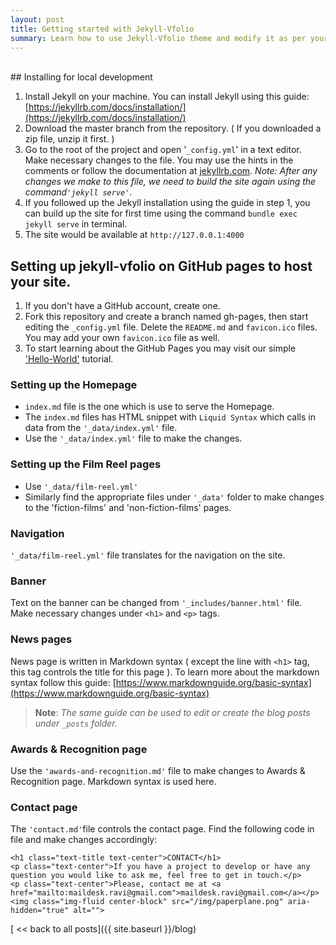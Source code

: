 ```yaml
---
layout: post
title: Getting started with Jekyll-Vfolio
summary: Learn how to use Jekyll-Vfolio theme and modify it as per your needs.
---
```


<br>
## Installing for local development

1. Install Jekyll on your machine. You can install Jekyll using this guide: [https://jekyllrb.com/docs/installation/](https://jekyllrb.com/docs/installation/)
2. Download the master branch from the repository. ( If you downloaded a zip file, unzip it first. )
3. Go to the root of the project and open '`_config.yml`' in a text editor. Make necessary changes to the file. You may use the hints in the comments or follow the documentation at [jekyllrb.com](https://jekyllrb.com). _Note: After any changes we make to this file, we need to build the site again using the command`'jekyll serve'`._
4. If you followed up the Jekyll installation using the guide in step 1, you can build up the site for first time using the command `bundle exec jekyll serve` in terminal.
5. The site would be available at `http://127.0.0.1:4000`

## Setting up jekyll-vfolio on GitHub pages to host your site.
1. If you don't have a GitHub account, create one.
2. Fork this repository and create a branch named gh-pages, then start editing the `_config.yml` file. Delete the `README.md` and `favicon.ico` files. You may add your own `favicon.ico` file as well.
3. To start learning about the GitHub Pages you may visit our simple ['Hello-World'](/2019/07/03/hello-world-github-pages.html) tutorial.

### Setting up the Homepage
- `index.md` file is the one which is use to serve the Homepage.
- The `index.md` files has HTML snippet with `Liquid Syntax` which calls in data from the `'_data/index.yml'` file.
- Use the `'_data/index.yml'` file to make the changes.

### Setting up the Film Reel pages
- Use `'_data/film-reel.yml'`
- Similarly find the appropriate files under `'_data'` folder to make changes to the 'fiction-films' and 'non-fiction-films' pages.

### Navigation
`'_data/film-reel.yml'` file translates for the navigation on the site.

### Banner
Text on the banner can be changed from `'_includes/banner.html'` file. Make necessary changes under `<h1>` and `<p>` tags.

### News pages
News page is written in Markdown syntax ( except the line with `<h1>` tag, this tag controls the title for this page ). To learn more about the markdown syntax follow this guide: [https://www.markdownguide.org/basic-syntax](https://www.markdownguide.org/basic-syntax)
> **Note**: _The same guide can be used to edit or create the blog posts under `_posts` folder._

### Awards & Recognition page
Use the `'awards-and-recognition.md'` file to make changes to Awards & Recognition page. Markdown syntax is used here.

### Contact page
The `'contact.md'`file controls the contact page. Find the following code in file and make changes accordingly:
```
<h1 class="text-title text-center">CONTACT</h1>
<p class="text-center">If you have a project to develop or have any question you would like to ask me, feel free to get in touch.</p>
<p class="text-center">Please, contact me at <a href="mailto:maildesk.ravi@gmail.com">maildesk.ravi@gmail.com</a></p>
<img class="img-fluid center-block" src="/img/paperplane.png" aria-hidden="true" alt="">
```

[ << back to all posts]({{ site.baseurl }}/blog)

